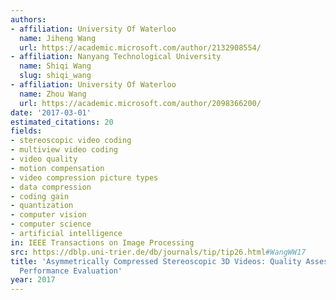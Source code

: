 ```yaml
---
authors:
- affiliation: University Of Waterloo
  name: Jiheng Wang
  url: https://academic.microsoft.com/author/2132908554/
- affiliation: Nanyang Technological University
  name: Shiqi Wang
  slug: shiqi_wang
- affiliation: University Of Waterloo
  name: Zhou Wang
  url: https://academic.microsoft.com/author/2098366200/
date: '2017-03-01'
estimated_citations: 20
fields:
- stereoscopic video coding
- multiview video coding
- video quality
- motion compensation
- video compression picture types
- data compression
- coding gain
- quantization
- computer vision
- computer science
- artificial intelligence
in: IEEE Transactions on Image Processing
src: https://dblp.uni-trier.de/db/journals/tip/tip26.html#WangWW17
title: 'Asymmetrically Compressed Stereoscopic 3D Videos: Quality Assessment and Rate-Distortion
  Performance Evaluation'
year: 2017
---
```

